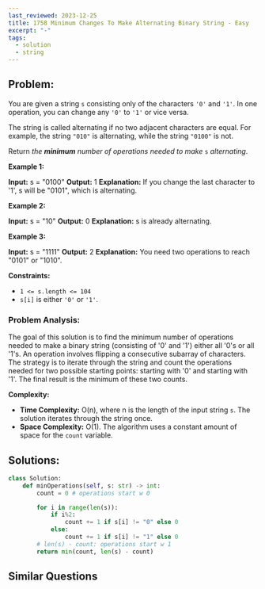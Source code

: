 ```yaml
---
last_reviewed: 2023-12-25
title: 1758 Minimum Changes To Make Alternating Binary String - Easy
excerpt: "-"
tags:
  - solution
  - string
---
```

## Problem:
You are given a string `s` consisting only of the characters `'0'` and `'1'`. In one operation, you can change any `'0'` to `'1'` or vice versa.

The string is called alternating if no two adjacent characters are equal. For example, the string `"010"` is alternating, while the string `"0100"` is not.

Return _the **minimum** number of operations needed to make_ `s` _alternating_.

**Example 1:**

**Input:** s = "0100"
**Output:** 1
**Explanation:** If you change the last character to '1', s will be "0101", which is alternating.

**Example 2:**

**Input:** s = "10"
**Output:** 0
**Explanation:** s is already alternating.

**Example 3:**

**Input:** s = "1111"
**Output:** 2
**Explanation:** You need two operations to reach "0101" or "1010".

**Constraints:**

- `1 <= s.length <= 104`
- `s[i]` is either `'0'` or `'1'`.

### Problem Analysis:
The goal of this solution is to find the minimum number of operations needed to make a binary string (consisting of '0' and '1') either all '0's or all '1's. An operation involves flipping a consecutive subarray of characters. The strategy is to iterate through the string and count the operations needed for two possible starting points: starting with '0' and starting with '1'. The final result is the minimum of these two counts.

**Complexity:**

- **Time Complexity:** O(n), where n is the length of the input string `s`. The solution iterates through the string once.
- **Space Complexity:** O(1). The algorithm uses a constant amount of space for the `count` variable.

## Solutions:

```python
class Solution:
    def minOperations(self, s: str) -> int:
        count = 0 # operations start w 0

        for i in range(len(s)):
            if i%2:
                count += 1 if s[i] != "0" else 0
            else:
                count += 1 if s[i] != "1" else 0
        # len(s) - count: operations start w 1
        return min(count, len(s) - count)
```

## Similar Questions